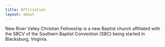 ```yaml
---
title: Affiliation
layout: about
---
```


New River Valley Christian Fellowship is a new Baptist church affiliated with the SBCV of the Southern Baptist Convention (SBC) being started in Blacksburg, Virginia.

